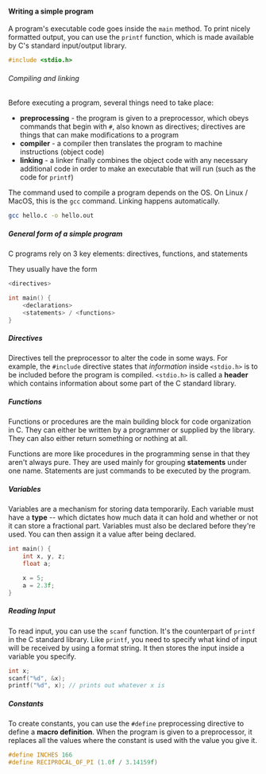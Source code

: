 #### Writing a simple program
A program's executable code goes inside the `main` method. To print nicely formatted output, you can use the `printf` function, which is made available by C's standard input/output library.

```c
#include <stdio.h>
```

###### Compiling and linking
Before executing a program, several things need to take place:
- **preprocessing** - the program is given to a preprocessor, which obeys commands that begin with `#`, also known as directives; directives are things that can make modifications to a program
- **compiler** - a compiler then translates the program to machine instructions (object code)
- **linking** - a linker finally combines the object code with any necessary additional code in order to make an executable that will run (such as the code for `printf`)

The command used to compile a program depends on the OS. On Linux / MacOS, this is the `gcc` command. Linking happens automatically.
```sh
gcc hello.c -o hello.out
```

##### General form of a simple program
C programs rely on 3 key elements: directives, functions, and statements

They usually have the form
```c
<directives>

int main() {
	<declarations>
	<statements> / <functions>
}
```

##### Directives
Directives tell the preprocessor to alter the code in some ways. For example, the `#include` directive states that *information* inside `<stdio.h>` is to be included before the program is compiled. `<stdio.h>` is called a **header** which contains information about some part of the C standard library.

##### Functions
Functions or procedures are the main building block for code organization in C. They can either be written by a programmer or supplied by the library. They can also either return something or nothing at all.

Functions are more like procedures in the programming sense in that they aren't always pure. They are used mainly for grouping **statements** under one name. Statements are just commands to be executed by the program.

##### Variables
Variables are a mechanism for storing data temporarily. Each variable must have a **type** -- which dictates how much data it can hold and whether or not it can store a fractional part. Variables must also be declared before they're used. You can then assign it a value after being declared.

```c
int main() {
	int x, y, z;
	float a;

	x = 5;
	a = 2.3f;
}
```

##### Reading Input
To read input, you can use the `scanf` function. It's the counterpart of `printf` in the C standard library. Like `printf`, you need to specify what kind of input will be received by using a format string. It then stores the input inside a variable you specify.

```c
int x;
scanf("%d", &x);
printf("%d", x); // prints out whatever x is
```

##### Constants
To create constants, you can use the `#define` preprocessing directive to define a **macro definition**. When the program is given to a preprocessor, it replaces all the values where the constant is used with the value you give it.

```c
#define INCHES 166
#define RECIPROCAL_OF_PI (1.0f / 3.14159f)
```